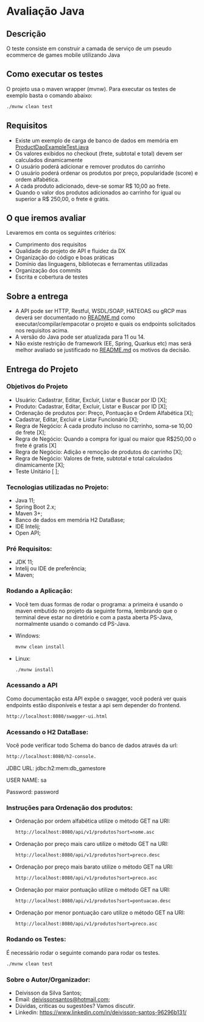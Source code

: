 # Avaliação Java


## Descrição

  O teste consiste em construir a camada de serviço de um pseudo ecommerce de games mobile utilizando Java

## Como executar os testes
  
  O projeto usa o maven wrapper (mvnw).
  Para executar os testes de exemplo basta o comando abaixo:
  ```sh
  ./mvnw clean test
  ```

## Requisitos

  - Existe um exemplo de carga de banco de dados em memória em [ProductDaoExampleTest.java](./src/test/java/br/com/supera/game/store/ProductDaoExampleTest.java)
  - Os valores exibidos no checkout (frete, subtotal e total) devem ser calculados dinamicamente
  - O usuário poderá adicionar e remover produtos do carrinho
  - O usuário poderá ordenar os produtos por preço, popularidade (score) e ordem alfabética.
  - A cada produto adicionado, deve-se somar R$ 10,00 ao frete.
  - Quando o valor dos produtos adicionados ao carrinho for igual ou superior a R$ 250,00, o frete é grátis.

## O que iremos avaliar

Levaremos em conta os seguintes critérios:

  - Cumprimento dos requisitos
  - Qualidade do projeto de API e fluidez da DX
  - Organização do código e boas práticas
  - Domínio das linguagens, bibliotecas e ferramentas utilizadas
  - Organização dos commits
  - Escrita e cobertura de testes

## Sobre a entrega

  - A API pode ser HTTP, Restful, WSDL/SOAP, HATEOAS ou gRCP mas deverá ser documentado no [README.md](./README.md) como executar/compilar/empacotar o projeto e quais os endpoints solicitados nos requisitos acima. 
  - A versão do Java pode ser atualizada para 11 ou 14.
  - Não existe restrição de framework (EE, Spring, Quarkus etc) mas será melhor avaliado se justificado no [README.md](./README.md) os motivos da decisão.

## Entrega do Projeto

### Objetivos do Projeto
- Usuário: Cadastrar, Editar, Excluir, Listar e Buscar por ID [X];
- Produto: Cadastrar, Editar, Excluir, Listar e Buscar por ID [X];
- Ordenação de produtos por: Preço, Pontuação e Ordem Alfabética [X];
- Cadastrar, Editar, Excluir e Listar Funcionário [X];
- Regra de Negócio: À cada produto incluso no carrinho, soma-se 10,00 de frete [X];
- Regra de Negócio: Quando a compra for igual ou maior que R$250,00 o frete é gratis [X]
- Regra de Negócio: Adição e remoção de produtos do carrinho [X];
- Regra de Negócio: Valores de frete, subtotal e total calculados dinamicamente [X];
- Teste Unitário [ ];

### Tecnologias utilizadas no Projeto:
- Java 11;
- Spring Boot 2.x;
- Maven 3+;
- Banco de dados em memória H2 DataBase;
- IDE Intelij;
- Open API;

### Pré Requisitos:
- JDK 11;
- Intelij ou IDE de preferência;
- Maven;

### Rodando a Aplicação: 
- Você tem duas formas de rodar o programa: a primeira é usando o maven embutido no projeto da seguinte forma, lembrando que o terminal deve estar no diretório e com a pasta aberta PS-Java, 
normalmente usando o comando cd PS-Java.


- Windows:
  ```sh
  mvnw clean install
  ```
- Linux:
  ```sh
  ./mvnw install
  ```
  
### Acessando a API
Como documentação esta API expõe o swagger, você poderá ver quais endpoints estão disponíveis e testar a api sem depender do frontend.
  ```sh
http://localhost:8080/swagger-ui.html
  ```

### Acessando o H2 DataBase:
Você pode verificar todo Schema do banco de dados através da url: 
  ```sh
http://localhost:8080/h2-console.
  ```
  
JDBC URL: jdbc:h2:mem:db_gamestore

USER NAME: sa

Password: password

### Instruções para Ordenação dos produtos:
- Ordenação por ordem alfabética utilize o método GET na URI:
  ```sh
  http://localhost:8080/api/v1/produtos?sort=nome.asc
  ```
- Ordenação por preço mais caro utilize o método GET na URI:
  ```sh
  http://localhost:8080/api/v1/produtos?sort=preco.desc
  ```
- Ordenação por preço mais barato utilize o método GET na URI:
  ```sh
  http://localhost:8080/api/v1/produtos?sort=preco.asc
  ```
- Ordenação por maior pontuação utilize o método GET na URI:
  ```sh
  http://localhost:8080/api/v1/produtos?sort=pontuacao.desc
  ```
- Ordenação por menor pontuação caro utilize o método GET na URI:
  ```sh
  http://localhost:8080/api/v1/produtos?sort=preco.asc
  ```
  

### Rodando os Testes:

É necessário rodar o seguinte comando para rodar os testes.

  ```sh
  ./mvnw clean test
  ```

### Sobre o Autor/Organizador: 
- Deivisson da Silva Santos;
- Email: deivissonsantos@hotmail.com;
- Dúvidas, criticas ou sugestões? Vamos discutir. 
- Linkedin: https://www.linkedin.com/in/deivisson-santos-96296b131/

